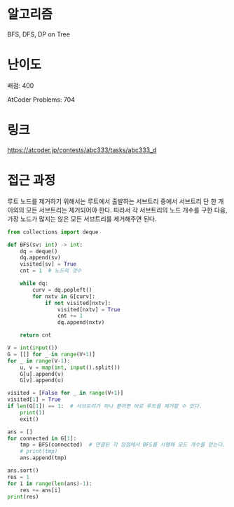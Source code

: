 # 알고리즘

BFS, DFS, DP on Tree

# 난이도

배점: 400

AtCoder Problems: 704

# 링크

https://atcoder.jp/contests/abc333/tasks/abc333_d

# 접근 과정

루트 노드를 제거하기 위해서는 루트에서 출발하는 서브트리 중에서 서브트리 단 한 개 이외의 모든 서브트리는 제거되어야 한다. 따라서 각 서브트리의 노드 개수를 구한 다음, 가장 노드가 많지는 않은 모든 서브트리를 제거해주면 된다.

```python
from collections import deque

def BFS(sv: int) -> int:
    dq = deque()
    dq.append(sv)
    visited[sv] = True
    cnt = 1  # 노드의 갯수

    while dq:
        curv = dq.popleft()
        for nxtv in G[curv]:
            if not visited[nxtv]:
                visited[nxtv] = True
                cnt += 1
                dq.append(nxtv)

    return cnt

V = int(input())
G = [[] for _ in range(V+1)]
for _ in range(V-1):
    u, v = map(int, input().split())
    G[u].append(v)
    G[v].append(u)

visited = [False for _ in range(V+1)]
visited[1] = True
if len(G[1]) == 1:  # 서브트리가 하나 뿐이면 바로 루트를 제거할 수 있다.
    print(1)
    exit()

ans = []
for connected in G[1]:
    tmp = BFS(connected)  # 연결된 각 정점에서 BFS를 시행해 모드 개수를 얻는다.
    # print(tmp)
    ans.append(tmp)

ans.sort()
res = 1
for i in range(len(ans)-1):
    res += ans[i]
print(res)
```

